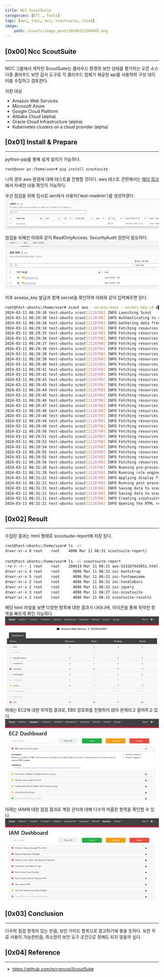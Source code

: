 ```yaml
---
title: NCC ScoutSuite
categories: [ETC., Tools]
tags: [aws, tool, ncc, scoutsuite, cloud]
image:
    path: /assets/image_post/20240311160445.png
---
```


## [0x00] Ncc ScoutSuite
---
NCC 그룹에서 제작한 ScoutSuite는 클라우드 환경의 보안 상태를 평가하는 오픈 소스 다중 클라우드 보안 감사 도구로 각 클라우드 업체가 제공한 api를 사용하여 구성 데이터를 수집하고 검토한다.

지원 대상
- Amazon Web Services
- Microsoft Azure
- Google Cloud Platform
- Alibaba Cloud (alpha)
- Oracle Cloud Infrastructure (alpha)
- Kubernetes clusters on a cloud provider (alpha)



## [0x01] Install & Prepare
---
python-pip를 통해 쉽게 설치가 가능하다.
``` bash
root@user-pc:/home/user# pip install scoutsuite
```

나의 경우 aws 환경에 대해 테스트를 진행할 것이다. aws 테스트 관련해서는 [해당 링크](https://github.com/nccgroup/ScoutSuite/wiki/Amazon-Web-Services)에서 자세한 내용 확인이 가능하다. 

우선 점검을 위해 임시로 iam에서 사용자('test-readmin')를 생성하였다.
![](../assets/image_post/20240311162236.png)

점검을 위해선 아래와 같이 ReadOnlyAccess, SecurityAudit 권한이 필요하다.
![](../assets/image_post/20240311160949.png)

이후 aceess_key 발급과 함께 secret을 확인하여 아래와 같이 입력해주면 된다.
``` bash
root@test-ubuntu:/home/user# scout aws --access-keys --access-key-id A██████████████████R --secret-access-key 0█████████████████████████████████████v
2024-03-11 06:29:30 test-ubuntu scout[2128708] INFO Launching Scout
2024-03-11 06:29:30 test-ubuntu scout[2128708] INFO Authenticating to cloud provider
2024-03-11 06:29:34 test-ubuntu scout[2128708] INFO Gathering data from APIs
2024-03-11 06:29:34 test-ubuntu scout[2128708] INFO Fetching resources for the ACM service
2024-03-11 06:29:35 test-ubuntu scout[2128708] INFO Fetching resources for the Lambda service
2024-03-11 06:29:36 test-ubuntu scout[2128708] INFO Fetching resources for the CloudFormation service
2024-03-11 06:29:37 test-ubuntu scout[2128708] INFO Fetching resources for the CloudTrail service
2024-03-11 06:29:38 test-ubuntu scout[2128708] INFO Fetching resources for the CloudWatch service
2024-03-11 06:29:38 test-ubuntu scout[2128708] INFO Fetching resources for the CloudFront service
2024-03-11 06:29:39 test-ubuntu scout[2128708] INFO Fetching resources for the CodeBuild service
2024-03-11 06:29:40 test-ubuntu scout[2128708] INFO Fetching resources for the Config service
2024-03-11 06:29:41 test-ubuntu scout[2128708] INFO Fetching resources for the Direct Connect service
2024-03-11 06:29:42 test-ubuntu scout[2128708] INFO Fetching resources for the DynamoDB service
2024-03-11 06:29:43 test-ubuntu scout[2128708] INFO Fetching resources for the EC2 service
2024-03-11 06:29:43 test-ubuntu scout[2128708] INFO Fetching resources for the EFS service
2024-03-11 06:29:44 test-ubuntu scout[2128708] INFO Fetching resources for the ElastiCache service
2024-03-11 06:29:45 test-ubuntu scout[2128708] INFO Fetching resources for the ELB service
2024-03-11 06:29:46 test-ubuntu scout[2128708] INFO Fetching resources for the ELBv2 service
2024-03-11 06:29:47 test-ubuntu scout[2128708] INFO Fetching resources for the EMR service
2024-03-11 06:29:48 test-ubuntu scout[2128708] INFO Fetching resources for the IAM service
2024-03-11 06:29:48 test-ubuntu scout[2128708] INFO Fetching resources for the KMS service
2024-03-11 06:29:49 test-ubuntu scout[2128708] INFO Fetching resources for the RDS service
2024-03-11 06:29:49 test-ubuntu scout[2128708] INFO Fetching resources for the RedShift service
2024-03-11 06:29:50 test-ubuntu scout[2128708] INFO Fetching resources for the Route53 service
2024-03-11 06:29:51 test-ubuntu scout[2128708] INFO Fetching resources for the S3 service
2024-03-11 06:29:53 test-ubuntu scout[2128708] INFO Fetching resources for the SES service
2024-03-11 06:29:54 test-ubuntu scout[2128708] INFO Fetching resources for the SNS service
2024-03-11 06:29:55 test-ubuntu scout[2128708] INFO Fetching resources for the SQS service
2024-03-11 06:29:55 test-ubuntu scout[2128708] INFO Fetching resources for the VPC service
2024-03-11 06:29:56 test-ubuntu scout[2128708] INFO Fetching resources for the Secrets Manager service
2024-03-11 06:31:20 test-ubuntu scout[2128708] INFO Running pre-processing engine
2024-03-11 06:31:20 test-ubuntu scout[2128708] INFO Running rule engine
2024-03-11 06:31:21 test-ubuntu scout[2128708] INFO Applying display filters
2024-03-11 06:31:21 test-ubuntu scout[2128708] INFO Running post-processing engine
2024-03-11 06:31:21 test-ubuntu scout[2128708] INFO Saving data to scoutsuite-report/scoutsuite-results/scoutsuite_results_aws-533267443951.js
2024-03-11 06:31:21 test-ubuntu scout[2128708] INFO Saving data to scoutsuite-report/scoutsuite-results/scoutsuite_exceptions_aws-533267443951.js
2024-03-11 06:31:21 test-ubuntu scout[2128708] INFO Creating scoutsuite-report/aws-533267443951.html
2024-03-11 06:31:21 test-ubuntu scout[2128708] INFO Opening the HTML report
```


## [0x02] Result
---
수집된 결과는 html 형태로 scoutsuite-report에 저장 된다.
``` bash
root@test-ubuntu:/home/user# ls -al
drwxr-xr-x 8 root    root    4096 Mar 11 06:31 scoutsuite-report/

root@test-ubuntu:/home/user# ls -al scoutsuite-report
-rw-r--r-- 1 root    root    200419 Mar 11 06:31 aws-533267443951.html
drwxr-xr-x 4 root    root      4096 Mar 11 06:31 inc-bootstrap
drwxr-xr-x 5 root    root      4096 Mar 11 06:31 inc-fontawesome
drwxr-xr-x 2 root    root      4096 Mar 11 06:31 inc-handlebars
drwxr-xr-x 2 root    root      4096 Mar 11 06:31 inc-jquery
drwxr-xr-x 3 root    root      4096 Mar 11 06:27 inc-scoutsuite
drwxr-xr-x 2 root    root      4096 Mar 11 06:31 scoutsuite-results
```

해당 html 파일을 보면 다양한 항목에 대한 결과가 나타나며, 아이콘을 통해 취약한 항목을 빠르게 확인 가능하다.
![](../assets/image_post/20240311161840.png)
아래는 EC2에 대한 취약점 결과로, EBS 암호화를 진행하지 않아 문제라고 알려주고 있다.
![](../assets/image_post/20240311161921.png)

아래는 IAM에 대한 점검 결과로 계정 관리에 대해 다수의 미흡한 항목을 확인할 수 있다.
![](../assets/image_post/20240311162336.png)


## [0x03] Conclusion
---
다수의 점검 항목이 있는 만큼, 보안 가이드 항목으로 참고하기에 좋을 듯하다. 또한 무료 사용이 가능한만큼, 최소한의 보안 요구 조건으로 정해도 되지 않을까 싶다.


## [0x04] Reference
---
- https://github.com/nccgroup/ScoutSuite